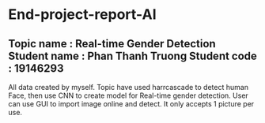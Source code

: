 # End-project-report-AI
Topic name : Real-time Gender Detection 
Student name : Phan Thanh Truong
Student code : 19146293 
---------
All data created by myself.
Topic have used harrcascade to detect human Face, then use CNN to create model for Real-time gender detection.
User can use GUI to import image online and detect. It only accepts 1 picture per use.
